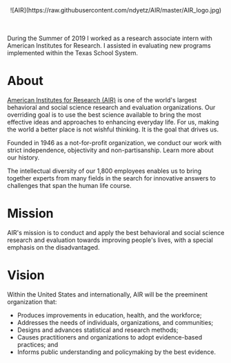 <center> ![AIR](https://raw.githubusercontent.com/ndyetz/AIR/master/AIR_logo.jpg)</center>

<br>
<br>

During the Summer of 2019 I worked as a research associate intern with American Institutes for Research. I assisted in evaluating new programs implemented within the Texas School System.

# About

[American Institutes for Research (AIR)](https://www.air.org/) is one of the world's largest behavioral and social science research and evaluation organizations. Our overriding goal is to use the best science available to bring the most effective ideas and approaches to enhancing everyday life. For us, making the world a better place is not wishful thinking. It is the goal that drives us.  

Founded in 1946 as a not-for-profit organization, we conduct our work with strict independence, objectivity and non-partisanship. Learn more about our history.  

The intellectual diversity of our 1,800 employees enables us to bring together experts from many fields in the search for innovative answers to challenges that span the human life course.  


# Mission

AIR's mission is to conduct and apply the best behavioral and social science research and evaluation towards improving people's lives, with a special emphasis on the disadvantaged.

# Vision

Within the United States and internationally, AIR will be the preeminent organization that:

+ Produces improvements in education, health, and the workforce; 
+ Addresses the needs of individuals, organizations, and communities;
+ Designs and advances statistical and research methods;
+ Causes practitioners and organizations to adopt evidence-based practices; and
+ Informs public understanding and policymaking by the best evidence.